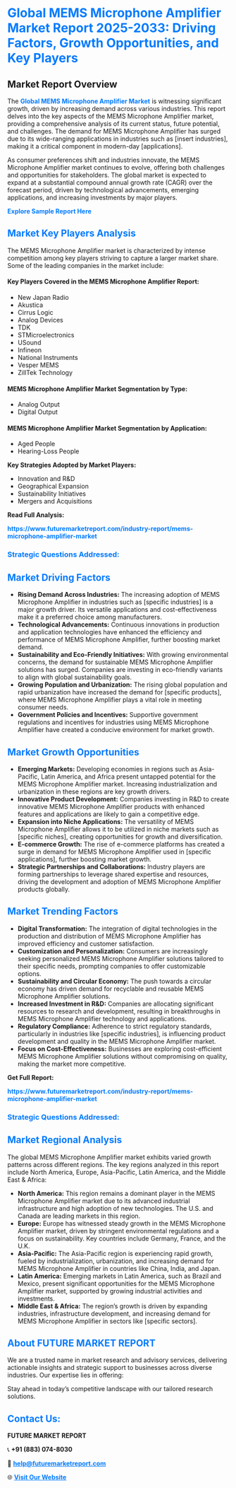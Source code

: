 <h1 style="color: #007BFF;">Global MEMS Microphone Amplifier Market Report 2025-2033: Driving Factors, Growth Opportunities, and Key Players</h1>

<section id="overview">
<h2>Market Report Overview</h2>
<p>The <a href="https://www.futuremarketreport.com/industry-report/mems-microphone-amplifier-market" style="color: #007BFF; text-decoration: none;"><strong>Global MEMS Microphone Amplifier Market</strong></a> is witnessing significant growth, driven by increasing demand across various industries. This report delves into the key aspects of the MEMS Microphone Amplifier market, providing a comprehensive analysis of its current status, future potential, and challenges. The demand for MEMS Microphone Amplifier has surged due to its wide-ranging applications in industries such as [insert industries], making it a critical component in modern-day [applications].</p>
<p>As consumer preferences shift and industries innovate, the MEMS Microphone Amplifier market continues to evolve, offering both challenges and opportunities for stakeholders. The global market is expected to expand at a substantial compound annual growth rate (CAGR) over the forecast period, driven by technological advancements, emerging applications, and increasing investments by major players.</p>
</section>

<section id="overview">
<p><a href="https://www.futuremarketreport.com/request-sample/reportId=75054" style="color: #007BFF; text-decoration: none;"><strong>Explore Sample Report Here</strong></a></p>
</section>

<section id="key-players">
<h2 style="color: #007BFF;">Market Key Players Analysis</h2>
<p>The MEMS Microphone Amplifier market is characterized by intense competition among key players striving to capture a larger market share. Some of the leading companies in the market include:</p>
<h4>Key Players Covered in the MEMS Microphone Amplifier Report:</h4>
<ul><li>New Japan Radio</li><li>Akustica</li><li>Cirrus Logic</li><li>Analog Devices</li><li>TDK</li><li>STMicroelectronics</li><li>USound</li><li>Infineon</li><li>National Instruments</li><li>Vesper MEMS</li><li>ZillTek Technology</li></ul>
<h4>MEMS Microphone Amplifier Market Segmentation by Type:</h4>
<ul><li>Analog Output</li><li>Digital Output</li></ul>

<h4>MEMS Microphone Amplifier Market Segmentation by Application:</h4>
<ul><li>Aged People</li><li>Hearing-Loss People</li></ul>
<p><strong>Key Strategies Adopted by Market Players:</strong></p>
<ul>
<li>Innovation and R&D</li>
<li>Geographical Expansion</li>
<li>Sustainability Initiatives</li>
<li>Mergers and Acquisitions</li>
</ul>
</section>

<section>
<p><strong>Read Full Analysis: </strong></p><a href="https://www.futuremarketreport.com/industry-report/mems-microphone-amplifier-market" style="color: #007BFF; text-decoration: none;"><strong>https://www.futuremarketreport.com/industry-report/mems-microphone-amplifier-market</strong></a>
<h3 style="color: #007BFF;">Strategic Questions Addressed:</h3>
</section>

<section id="driving-factors">
<h2 style="color: #007BFF;">Market Driving Factors</h2>
<ul>
<li><strong>Rising Demand Across Industries:</strong> The increasing adoption of MEMS Microphone Amplifier in industries such as [specific industries] is a major growth driver. Its versatile applications and cost-effectiveness make it a preferred choice among manufacturers.</li>
<li><strong>Technological Advancements:</strong> Continuous innovations in production and application technologies have enhanced the efficiency and performance of MEMS Microphone Amplifier, further boosting market demand.</li>
<li><strong>Sustainability and Eco-Friendly Initiatives:</strong> With growing environmental concerns, the demand for sustainable MEMS Microphone Amplifier solutions has surged. Companies are investing in eco-friendly variants to align with global sustainability goals.</li>
<li><strong>Growing Population and Urbanization:</strong> The rising global population and rapid urbanization have increased the demand for [specific products], where MEMS Microphone Amplifier plays a vital role in meeting consumer needs.</li>
<li><strong>Government Policies and Incentives:</strong> Supportive government regulations and incentives for industries using MEMS Microphone Amplifier have created a conducive environment for market growth.</li>
</ul>
</section>

<section id="growth-opportunities">
<h2 style="color: #007BFF;">Market Growth Opportunities</h2>
<ul>
<li><strong>Emerging Markets:</strong> Developing economies in regions such as Asia-Pacific, Latin America, and Africa present untapped potential for the MEMS Microphone Amplifier market. Increasing industrialization and urbanization in these regions are key growth drivers.</li>
<li><strong>Innovative Product Development:</strong> Companies investing in R&D to create innovative MEMS Microphone Amplifier products with enhanced features and applications are likely to gain a competitive edge.</li>
<li><strong>Expansion into Niche Applications:</strong> The versatility of MEMS Microphone Amplifier allows it to be utilized in niche markets such as [specific niches], creating opportunities for growth and diversification.</li>
<li><strong>E-commerce Growth:</strong> The rise of e-commerce platforms has created a surge in demand for MEMS Microphone Amplifier used in [specific applications], further boosting market growth.</li>
<li><strong>Strategic Partnerships and Collaborations:</strong> Industry players are forming partnerships to leverage shared expertise and resources, driving the development and adoption of MEMS Microphone Amplifier products globally.</li>
</ul>
</section>

<section id="trending-factors">
<h2 style="color: #007BFF;">Market Trending Factors</h2>
<ul>
<li><strong>Digital Transformation:</strong> The integration of digital technologies in the production and distribution of MEMS Microphone Amplifier has improved efficiency and customer satisfaction.</li>
<li><strong>Customization and Personalization:</strong> Consumers are increasingly seeking personalized MEMS Microphone Amplifier solutions tailored to their specific needs, prompting companies to offer customizable options.</li>
<li><strong>Sustainability and Circular Economy:</strong> The push towards a circular economy has driven demand for recyclable and reusable MEMS Microphone Amplifier solutions.</li>
<li><strong>Increased Investment in R&D:</strong> Companies are allocating significant resources to research and development, resulting in breakthroughs in MEMS Microphone Amplifier technology and applications.</li>
<li><strong>Regulatory Compliance:</strong> Adherence to strict regulatory standards, particularly in industries like [specific industries], is influencing product development and quality in the MEMS Microphone Amplifier market.</li>
<li><strong>Focus on Cost-Effectiveness:</strong> Businesses are exploring cost-efficient MEMS Microphone Amplifier solutions without compromising on quality, making the market more competitive.</li>
</ul>
</section>

<section>
<p><strong>Get Full Report: </strong></p><a href="https://www.futuremarketreport.com/industry-report/mems-microphone-amplifier-market" style="color: #007BFF; text-decoration: none;"><strong>https://www.futuremarketreport.com/industry-report/mems-microphone-amplifier-market</strong></a>
<h3 style="color: #007BFF;">Strategic Questions Addressed:</h3>
</section>


<section id="regional-analysis">
<h2 style="color: #007BFF;">Market Regional Analysis</h2>
<p>The global MEMS Microphone Amplifier market exhibits varied growth patterns across different regions. The key regions analyzed in this report include North America, Europe, Asia-Pacific, Latin America, and the Middle East & Africa:</p>
<ul>
<li><strong>North America:</strong> This region remains a dominant player in the MEMS Microphone Amplifier market due to its advanced industrial infrastructure and high adoption of new technologies. The U.S. and Canada are leading markets in this region.</li>
<li><strong>Europe:</strong> Europe has witnessed steady growth in the MEMS Microphone Amplifier market, driven by stringent environmental regulations and a focus on sustainability. Key countries include Germany, France, and the U.K.</li>
<li><strong>Asia-Pacific:</strong> The Asia-Pacific region is experiencing rapid growth, fueled by industrialization, urbanization, and increasing demand for MEMS Microphone Amplifier in countries like China, India, and Japan.</li>
<li><strong>Latin America:</strong> Emerging markets in Latin America, such as Brazil and Mexico, present significant opportunities for the MEMS Microphone Amplifier market, supported by growing industrial activities and investments.</li>
<li><strong>Middle East & Africa:</strong> The region’s growth is driven by expanding industries, infrastructure development, and increasing demand for MEMS Microphone Amplifier in sectors like [specific sectors].</li>
</ul>
</section>

<footer>
<h2 style="color: #007BFF;">About FUTURE MARKET REPORT</h2>
<p>We are a trusted name in market research and advisory services, delivering actionable insights and strategic support to businesses across diverse industries. Our expertise lies in offering:</p>

<p>Stay ahead in today’s competitive landscape with our tailored research solutions.</p>

<h2 style="color: #007BFF;">Contact Us:</h2>
<p><strong>FUTURE MARKET REPORT</strong></p>
<p>📞 <strong>+91 (883) 074-8030</strong></p>
<p>📧 <strong><a href="mailto:help@futuremarketreport.com" style="color: #007BFF;">help@futuremarketreport.com</a></strong></p>
<p>🌐 <strong><a href="https://www.futuremarketreport.com/" style="color: #007BFF;">Visit Our Website</a></strong></p>
</footer>